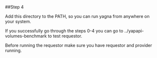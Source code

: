 ##Step 4

Add this directory to the PATH, so you can run yagna from anywhere on your system.

If you successfully go through the steps 0-4 you can go to ../yapapi-volumes-benchmark to test requestor.

Before running the requestor make sure you have requestor and provider running.
